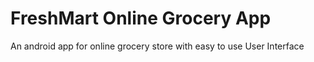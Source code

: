 # FreshMart Online Grocery App
 An android app for online grocery store with easy to use User Interface
